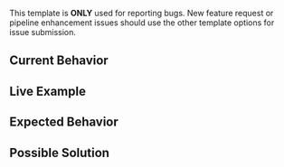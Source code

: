 This template is **ONLY** used for reporting bugs. New feature request or pipeline enhancement issues should use the other template options for issue submission.


## Current Behavior
<!--- What happens instead of the expected behavior? -->


## Live Example
<!--- Provide a link to a live example(s) of the bug -->


## Expected Behavior
<!--- What should happen instead? -->


## Possible Solution
<!--- Not required, but suggest a fix/reason for the bug -->